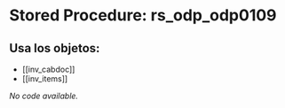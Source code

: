 # Stored Procedure: rs_odp_odp0109

## Usa los objetos:
- [[inv_cabdoc]]
- [[inv_items]]

*No code available.*
